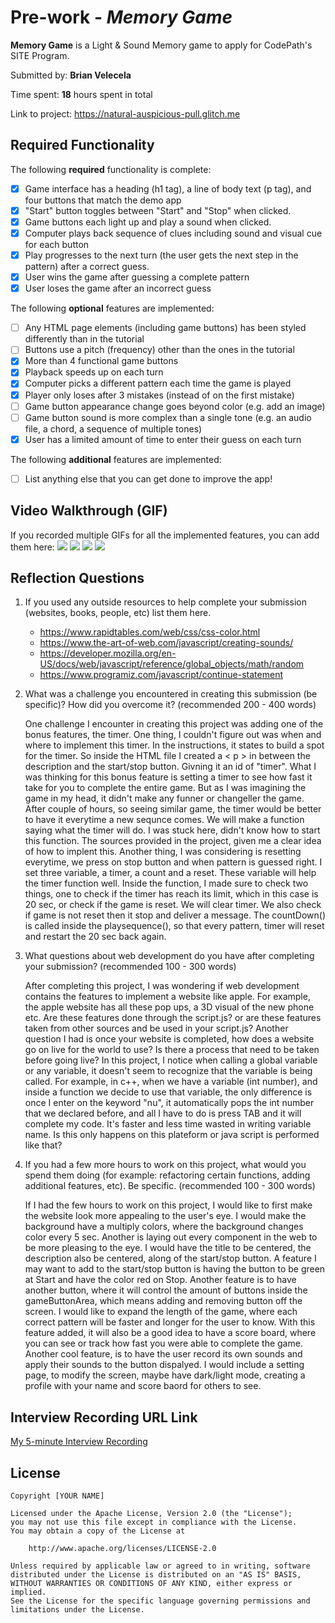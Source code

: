 # Pre-work - *Memory Game*

**Memory Game** is a Light & Sound Memory game to apply for CodePath's SITE Program. 

Submitted by: **Brian Velecela**

Time spent: **18** hours spent in total

Link to project: https://natural-auspicious-pull.glitch.me

## Required Functionality

The following **required** functionality is complete:

* [X] Game interface has a heading (h1 tag), a line of body text (p tag), and four buttons that match the demo app
* [X] "Start" button toggles between "Start" and "Stop" when clicked. 
* [X] Game buttons each light up and play a sound when clicked. 
* [X] Computer plays back sequence of clues including sound and visual cue for each button
* [X] Play progresses to the next turn (the user gets the next step in the pattern) after a correct guess. 
* [X] User wins the game after guessing a complete pattern
* [X] User loses the game after an incorrect guess

The following **optional** features are implemented:

* [ ] Any HTML page elements (including game buttons) has been styled differently than in the tutorial
* [ ] Buttons use a pitch (frequency) other than the ones in the tutorial
* [X] More than 4 functional game buttons
* [X] Playback speeds up on each turn
* [X] Computer picks a different pattern each time the game is played
* [X] Player only loses after 3 mistakes (instead of on the first mistake)
* [ ] Game button appearance change goes beyond color (e.g. add an image)
* [ ] Game button sound is more complex than a single tone (e.g. an audio file, a chord, a sequence of multiple tones)
* [X] User has a limited amount of time to enter their guess on each turn

The following **additional** features are implemented:

- [ ] List anything else that you can get done to improve the app!

## Video Walkthrough (GIF)

If you recorded multiple GIFs for all the implemented features, you can add them here:
![](gif1-link-here)
![](gif2-link-here)
![](gif3-link-here)
![](gif4-link-here)

## Reflection Questions
1. If you used any outside resources to help complete your submission (websites, books, people, etc) list them here. 
      - https://www.rapidtables.com/web/css/css-color.html  
      - https://www.the-art-of-web.com/javascript/creating-sounds/
      - https://developer.mozilla.org/en-US/docs/web/javascript/reference/global_objects/math/random
      - https://www.programiz.com/javascript/continue-statement

2. What was a challenge you encountered in creating this submission (be specific)? How did you overcome it? (recommended 200 - 400 words) 
    
    One challenge I encounter in creating this project was adding one of the bonus features, the timer. One thing, I couldn't figure out 
    was when and where to implement this timer. In the instructions, it states to build a spot for the timer. So inside the HTML file
    I created a < p > in between the description and the start/stop button. Givning it an id of "timer". What I was thinking for this 
    bonus feature is setting a timer to see how fast it take for you to complete the entire game. But as I was imagining the game in my head,
    it didn't make any funner or changeller the game. After couple of hours, so seeing similar game, the timer would be better to have it 
    everytime a new sequnce comes. We will make a function saying what the timer will do. I was stuck here, didn't know how to start
    this function. The sources provided in the project, given me a clear idea of how to implent this. Another thing, I was considering is 
    resetting everytime, we press on stop button and when pattern is guessed right. I set three variable, a timer, a count and a reset. These
    variable will help the timer function well. Inside the function, I made sure to check two things, one to check if the timer has
    reach its limit, which in this case is 20 sec, or check if the game is reset. We will clear timer. We also check if game is not reset then it 
    stop and deliver a message. The countDown() is called inside the playsequence(), so that every pattern, timer will reset and restart
    the 20 sec back again.

3. What questions about web development do you have after completing your submission? (recommended 100 - 300 words) 

    After completing this project, I was wondering if web development contains the features to implement a website like apple. For example,
    the apple website has all these pop ups, a 3D visual of the new phone etc. Are these features done through the script.js? or are these features 
    taken from other sources and be used in your script.js? Another question I had is once your website is completed, how does a website 
    go on live for the world to use? Is there a process that need to be taken before going live?  In this project, I notice when calling a 
    global variable or any variable, it doesn't seem to recognize that the variable is being called. For example, in c++, when we have a variable (int number),
    and inside a function we decide to use that variable, the only difference is once I enter on the keyword "nu", it automatically pops the int number that we declared before,
    and all I have to do is press TAB and it will complete my code. It's faster and less time wasted in writing variable name. Is this only happens on this plateform or
    java script is performed like that? 
    

4. If you had a few more hours to work on this project, what would you spend them doing (for example: refactoring certain functions, adding additional features, etc). Be specific. (recommended 100 - 300 words) 
    
    If I had the few hours to work on this project, I would like to first make the website look more appealing to the user's eye. I would make the background
    have a multiply colors, where the background changes color every 5 sec. Another is laying out every component in the web to be more pleasing to the eye. I would have
    the title to be centered, the description also be centered, along of the start/stop button. A feature I may want to add to the start/stop 
    button is having the button to be green at Start and have the color red on Stop. Another feature is to have another button, where it will control the 
    amount of buttons inside the gameButtonArea, which means adding and removing button off the screen. I would like to expand the length of the game, where
    each correct pattern will be faster and longer for the user to know. With this feature added, it will also be a good idea to have a score board, where
    you can see or track how fast you were able to complete the game. Another cool feature, is to have the user record its own sounds and apply their sounds 
    to the button dispalyed. I would include a setting page, to modify the screen, maybe have dark/light mode, creating a profile with your name and score baord for 
    others to see. 
    

## Interview Recording URL Link

[My 5-minute Interview Recording](your-link-here)


## License

    Copyright [YOUR NAME]

    Licensed under the Apache License, Version 2.0 (the "License");
    you may not use this file except in compliance with the License.
    You may obtain a copy of the License at

        http://www.apache.org/licenses/LICENSE-2.0

    Unless required by applicable law or agreed to in writing, software
    distributed under the License is distributed on an "AS IS" BASIS,
    WITHOUT WARRANTIES OR CONDITIONS OF ANY KIND, either express or implied.
    See the License for the specific language governing permissions and
    limitations under the License.